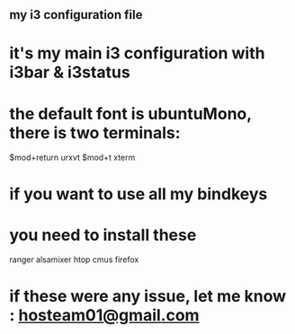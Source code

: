 # 
## my i3 configuration file

# it's my main i3 configuration with i3bar & i3status
# the default font is ubuntuMono, there is two terminals: 
$mod+return  urxvt
$mod+t  xterm


# if you want to use all my bindkeys
# you need to install these
 ranger
 alsamixer
 htop
 cmus
 firefox

# if these were any issue, let me know : hosteam01@gmail.com
